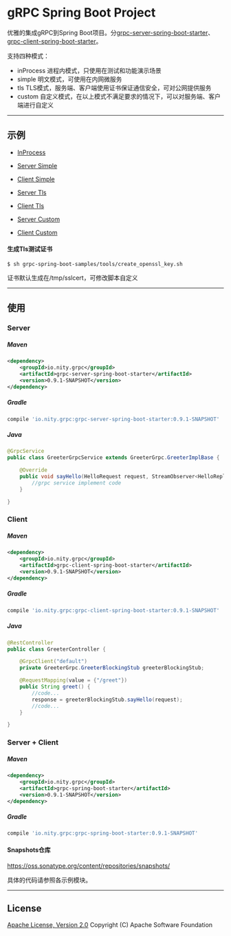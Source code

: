 gRPC Spring Boot Project
========================================

优雅的集成gRPC到Spring Boot项目。分[grpc-server-spring-boot-starter](grpc-server-spring-boot-starter)、[grpc-client-spring-boot-starter](grpc-client-spring-boot-starter)。

支持四种模式：

- inProcess 进程内模式，只使用在测试和功能演示场景
- simple 明文模式，可使用在内网微服务
- tls TLS模式，服务端、客户端使用证书保证通信安全，可对公网提供服务
- custom 自定义模式，在以上模式不满足要求的情况下，可以对服务端、客户端进行自定义

----------
## 示例

- [InProcess](grpc-spring-boot-samples/grpc-spring-boot-sample-inprocess)

- [Server Simple](grpc-spring-boot-samples/grpc-spring-boot-sample-server-simple)

- [Client Simple](grpc-spring-boot-samples/grpc-spring-boot-sample-client-simple)

- [Server Tls](grpc-spring-boot-samples/grpc-spring-boot-sample-server-tls)

- [Client Tls](grpc-spring-boot-samples/grpc-spring-boot-sample-client-tls)

- [Server Custom](grpc-spring-boot-samples/grpc-spring-boot-sample-server-custom)

- [Client Custom](grpc-spring-boot-samples/grpc-spring-boot-sample-client-custom)


#### 生成Tls测试证书

```
$ sh grpc-spring-boot-samples/tools/create_openssl_key.sh
```

证书默认生成在/tmp/sslcert，可修改脚本自定义

----------
## 使用

### Server
##### Maven
```xml
<dependency>
    <groupId>io.nity.grpc</groupId>
    <artifactId>grpc-server-spring-boot-starter</artifactId>
    <version>0.9.1-SNAPSHOT</version>
</dependency>
```

##### Gradle
```gradle
compile 'io.nity.grpc:grpc-server-spring-boot-starter:0.9.1-SNAPSHOT'
```

##### Java
```java
@GrpcService
public class GreeterGrpcService extends GreeterGrpc.GreeterImplBase {

    @Override
    public void sayHello(HelloRequest request, StreamObserver<HelloReply> responseObserver) {
        //grpc service implement code
    }

}
```

### Client
##### Maven
```xml
<dependency>
    <groupId>io.nity.grpc</groupId>
    <artifactId>grpc-client-spring-boot-starter</artifactId>
    <version>0.9.1-SNAPSHOT</version>
</dependency>
```

##### Gradle
```gradle
compile 'io.nity.grpc:grpc-client-spring-boot-starter:0.9.1-SNAPSHOT'
```

##### Java
```java
@RestController
public class GreeterController {

    @GrpcClient("default")
    private GreeterGrpc.GreeterBlockingStub greeterBlockingStub;

    @RequestMapping(value = {"/greet"})
    public String greet() {
        //code...
        response = greeterBlockingStub.sayHello(request);
        //code...
    }

}
```

### Server + Client
##### Maven
```xml
<dependency>
    <groupId>io.nity.grpc</groupId>
    <artifactId>grpc-spring-boot-starter</artifactId>
    <version>0.9.1-SNAPSHOT</version>
</dependency>
```

##### Gradle
```gradle
compile 'io.nity.grpc:grpc-spring-boot-starter:0.9.1-SNAPSHOT'
```

#### Snapshots仓库
https://oss.sonatype.org/content/repositories/snapshots/

具体的代码请参照各示例模块。

----------
## License
[Apache License, Version 2.0](http://www.apache.org/licenses/LICENSE-2.0.html) Copyright (C) Apache Software Foundation
